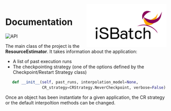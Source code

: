 <img src="./logo.png" align="right" alt="Logo" width="250"/>

# Documentation

![API](https://raw.githubusercontent.com/anagainaru/iSBatch/master/docs/api.png)

The main class of the project is the **ResourceEstimator**. It takes information about the application:
 - A list of past execution runs
 - The checkpointing strategy (one of the options defined by the Checkpoint/Restart Strategy class)
 
 ```python
    def __init__(self, past_runs, interpolation_model=None,
                 CR_strategy=CRStrategy.NeverCheckpoint, verbose=False):
```
 
 Once an object has been instantiate for a given application, the CR strategy or the default interpoltion methods can be changed.
 
